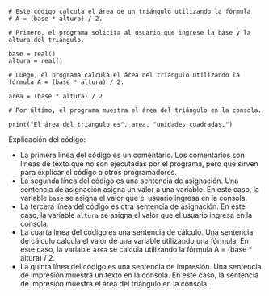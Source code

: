 ```portuguol
# Este código calcula el área de un triángulo utilizando la fórmula 
# A = (base * altura) / 2.

# Primero, el programa solicita al usuario que ingrese la base y la altura del triángulo.

base = real()
altura = real()

# Luego, el programa calcula el área del triángulo utilizando la fórmula A = (base * altura) / 2.

area = (base * altura) / 2

# Por último, el programa muestra el área del triángulo en la consola.

print("El área del triángulo es", area, "unidades cuadradas.")

```

Explicación del código:

* La primera línea del código es un comentario. Los comentarios son líneas de texto que no son ejecutadas por el programa, pero que sirven para explicar el código a otros programadores.
* La segunda línea del código es una sentencia de asignación. Una sentencia de asignación asigna un valor a una variable. En este caso, la variable `base` se asigna el valor que el usuario ingresa en la consola.
* La tercera línea del código es otra sentencia de asignación. En este caso, la variable `altura` se asigna el valor que el usuario ingresa en la consola.
* La cuarta línea del código es una sentencia de cálculo. Una sentencia de cálculo calcula el valor de una variable utilizando una fórmula. En este caso, la variable `area` se calcula utilizando la fórmula A = (base * altura) / 2.
* La quinta línea del código es una sentencia de impresión. Una sentencia de impresión muestra un texto en la consola. En este caso, la sentencia de impresión muestra el área del triángulo en la consola.